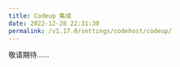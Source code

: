 ```yaml
---
title: Codeup 集成
date: 2022-12-28 22:31:30
permalink: /v1.17.0/settings/codehost/codeup/
---
```


<Badge text="企业版" />
敬请期待……